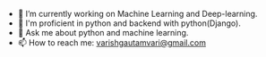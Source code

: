 

- 🔭 I’m currently working on Machine Learning and Deep-learning.
- 🤔 I'm proficient in python and backend with python(Django).
- 💬 Ask me about python and machine learning.
- 📫 How to reach me: varishgautamvari@gmail.com
